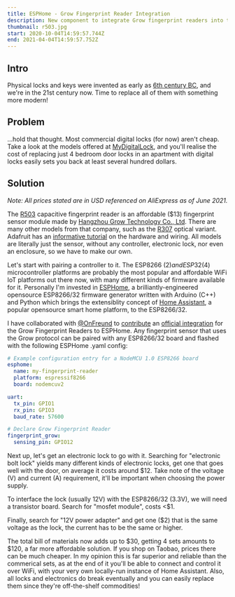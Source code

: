 ```yaml
---
title: ESPHome - Grow Fingerprint Reader Integration
description: New component to integrate Grow fingerprint readers into the ESPHome project.
thumbnail: r503.jpg
start: 2020-10-04T14:59:57.744Z
end: 2021-04-04T14:59:57.752Z
---
```

## Intro

Physical locks and keys were invented as early as [6th century BC](https://en.wikipedia.org/wiki/Lock_and_key), and we're in the 21st century now. Time to replace all of them with something more modern!

## Problem

...hold that thought. Most commercial digital locks (for now) aren't cheap. Take a look at the models offered at [MyDigitalLock](https://www.mydigitallock.com.sg/digital-lock/), and you'll realise the cost of replacing just 4 bedroom door locks in an apartment with digital locks easily sets you back at least several hundred dollars.

## Solution

*Note: All prices stated are in USD referenced on AliExpress as of June 2021.*

The [R503](http://en.hzgrow.com/product/132.html) capacitive fingerprint reader is an affordable ($13) fingerprint sensor module made by [Hangzhou Grow Technology Co., Ltd](http://en.hzgrow.com/nav/9.html). There are many other models from that company, such as the [R307](http://en.hzgrow.com/product/103.html) optical variant. Adafruit has an [informative tutorial](https://learn.adafruit.com/adafruit-optical-fingerprint-sensor) on the hardware and wiring. All models are literally just the sensor, without any controller, electronic lock, nor even an enclosure, so we have to make our own.

Let's start with pairing a controller to it. The ESP8266 ($2) and ESP32 ($4) microcontroller platforms are probably the most popular and affordable WiFi IoT platforms out there now, with many different kinds of firmware available for it. Personally I'm invested in [ESPHome](https://esphome.io/), a brilliantly-engineered opensource ESP8266/32 firmware generator written with Arduino (C++) and Python which brings the extensiblity concept of [Home Assistant](https://www.home-assistant.io/), a popular opensource smart home platform, to the ESP8266/32.

I have collaborated with [@OnFreund](https://github.com/OnFreund) to [contribute](https://github.com/esphome/esphome/pull/1356) an [official integration](https://esphome.io/components/fingerprint_grow.html) for the Grow Fingerprint Readers to ESPHome. Any fingerprint sensor that uses the Grow protocol can be paired with any ESP8266/32 board and flashed with the following ESPHome .yaml config:

```yaml
# Example configuration entry for a NodeMCU 1.0 ESP8266 board
esphome:
  name: my-fingerprint-reader
  platform: espressif8266
  board: nodemcuv2

uart:
  tx_pin: GPIO1
  rx_pin: GPIO3
  baud_rate: 57600

# Declare Grow Fingerprint Reader
fingerprint_grow:
  sensing_pin: GPIO12
```

Next up, let's get an electronic lock to go with it. Searching for "electronic bolt lock" yields many different kinds of electronic locks, get one that goes well with the door, on average it costs around $12. Take note of the voltage (V) and current (A) requirement, it'll be important when choosing the power supply.

To interface the lock (usually 12V) with the ESP8266/32 (3.3V), we will need a transistor board. Search for "mosfet module", costs <$1.

Finally, search for "12V power adapter" and get one ($2) that is the same voltage as the lock, the current has to be the same or higher.

The total bill of materials now adds up to $30, getting 4 sets amounts to $120, a far more affordable solution. If you shop on Taobao, prices there can be much cheaper. In my opinion this is far superior and reliable than the commerical sets, as at the end of it you'll be able to connect and control it over WiFi, with your very own locally-run instance of Home Assistant. Also, all locks and electronics do break eventually and you can easily replace them since they're off-the-shelf commodities!